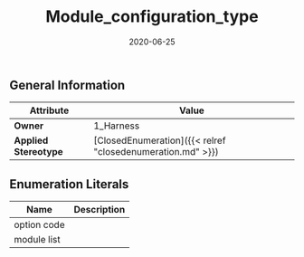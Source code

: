 ﻿---
title: Module_configuration_type
toc: false
type: specs
date: "2020-06-25"
draft: false
specification: KBL
version: 2.5.sr1
documentType: "Recommendation"
elementType: Class
classes:
  - Module_configuration_type
menu_name: kbl-2.5.sr1
---


## General Information

| Attribute               | Value |
|-------------------------|-------|
| **Owner**               | 1_Harness |
| **Applied Stereotype**  | [ClosedEnumeration]({{< relref "closedenumeration.md" >}})<br/>  |

## Enumeration Literals
| Name          | **Description** |
|---------------|-----------------|
| option code |  |
| module list |  |
